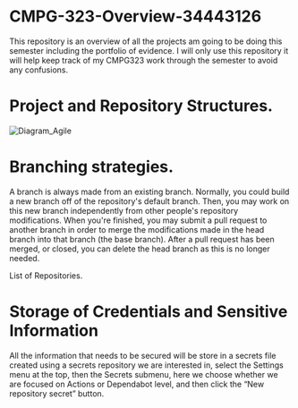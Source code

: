# CMPG-323-Overview-34443126
This repository is an overview of all the projects am going to be doing this semester including the portfolio of evidence. I will only use this repository it will help keep track of my CMPG323 work through the semester to avoid any confusions.

# Project and Repository Structures.

![Diagram_Agile](https://user-images.githubusercontent.com/111059100/185374293-70e8bb70-819b-441e-be1e-3a1b42c4cace.PNG)

# Branching strategies.
A branch is always made from an existing branch. Normally, you could build a new branch off of the repository's default branch. Then, you may work on this new branch independently from other people's repository modifications. When you're finished, you may submit a pull request to another branch in order to merge the modifications made in the head branch into that branch (the base branch). After a pull request has been merged, or closed, you can delete the head branch as this is no longer needed.

List of Repositories.

# Storage of Credentials and Sensitive Information
All the information that needs to be secured will be store in a secrets file created using a secrets repository we are interested in, select the Settings menu at the top, then the Secrets submenu, here we choose whether we are focused on Actions or Dependabot level, and then click the “New repository secret” button.
